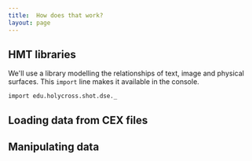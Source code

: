 ```yaml
---
title:  How does that work?
layout: page
---
```


## HMT libraries

We'll use a library modelling the relationships of text, image and physical surfaces.  This `import` line makes it available in the console.

```tut:silent
import edu.holycross.shot.dse._
```


## Loading data from CEX files


## Manipulating data
